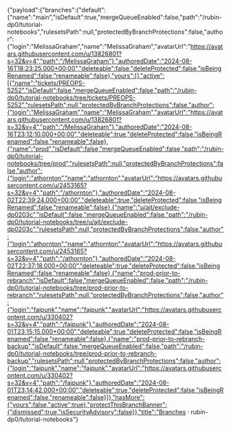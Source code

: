 {"payload":{"branches":{"default":{"name":"main","isDefault":true,"mergeQueueEnabled":false,"path":"/rubin-dp0/tutorial-notebooks","rulesetsPath":null,"protectedByBranchProtections":false,"author":{"login":"MelissaGraham","name":"MelissaGraham","avatarUrl":"https://avatars.githubusercontent.com/u/13826801?s=32&v=4","path":"/MelissaGraham"},"authoredDate":"2024-08-16T18:23:25.000+00:00","deleteable":false,"deleteProtected":false,"isBeingRenamed":false,"renameable":false},"yours":[],"active":[{"name":"tickets/PREOPS-5252","isDefault":false,"mergeQueueEnabled":false,"path":"/rubin-dp0/tutorial-notebooks/tree/tickets/PREOPS-5252","rulesetsPath":null,"protectedByBranchProtections":false,"author":{"login":"MelissaGraham","name":"MelissaGraham","avatarUrl":"https://avatars.githubusercontent.com/u/13826801?s=32&v=4","path":"/MelissaGraham"},"authoredDate":"2024-08-16T23:12:10.000+00:00","deleteable":true,"deleteProtected":false,"isBeingRenamed":false,"renameable":false},{"name":"prod","isDefault":false,"mergeQueueEnabled":false,"path":"/rubin-dp0/tutorial-notebooks/tree/prod","rulesetsPath":null,"protectedByBranchProtections":false,"author":{"login":"athornton","name":"athornton","avatarUrl":"https://avatars.githubusercontent.com/u/2453165?s=32&v=4","path":"/athornton"},"authoredDate":"2024-08-02T22:39:24.000+00:00","deleteable":true,"deleteProtected":false,"isBeingRenamed":false,"renameable":false},{"name":"u/ajt/exclude-dp0203c","isDefault":false,"mergeQueueEnabled":false,"path":"/rubin-dp0/tutorial-notebooks/tree/u/ajt/exclude-dp0203c","rulesetsPath":null,"protectedByBranchProtections":false,"author":{"login":"athornton","name":"athornton","avatarUrl":"https://avatars.githubusercontent.com/u/2453165?s=32&v=4","path":"/athornton"},"authoredDate":"2024-08-02T22:37:18.000+00:00","deleteable":true,"deleteProtected":false,"isBeingRenamed":false,"renameable":false},{"name":"prod-prior-to-rebranch","isDefault":false,"mergeQueueEnabled":false,"path":"/rubin-dp0/tutorial-notebooks/tree/prod-prior-to-rebranch","rulesetsPath":null,"protectedByBranchProtections":false,"author":{"login":"fajpunk","name":"fajpunk","avatarUrl":"https://avatars.githubusercontent.com/u/330402?s=32&v=4","path":"/fajpunk"},"authoredDate":"2024-08-01T23:15:15.000+00:00","deleteable":true,"deleteProtected":false,"isBeingRenamed":false,"renameable":false},{"name":"prod-prior-to-rebranch-backup","isDefault":false,"mergeQueueEnabled":false,"path":"/rubin-dp0/tutorial-notebooks/tree/prod-prior-to-rebranch-backup","rulesetsPath":null,"protectedByBranchProtections":false,"author":{"login":"fajpunk","name":"fajpunk","avatarUrl":"https://avatars.githubusercontent.com/u/330402?s=32&v=4","path":"/fajpunk"},"authoredDate":"2024-08-01T23:14:42.000+00:00","deleteable":true,"deleteProtected":false,"isBeingRenamed":false,"renameable":false}]},"hasMore":{"yours":false,"active":true},"protectThisBranchBanner":{"dismissed":true,"isSecurityAdvisory":false}},"title":"Branches · rubin-dp0/tutorial-notebooks"}
